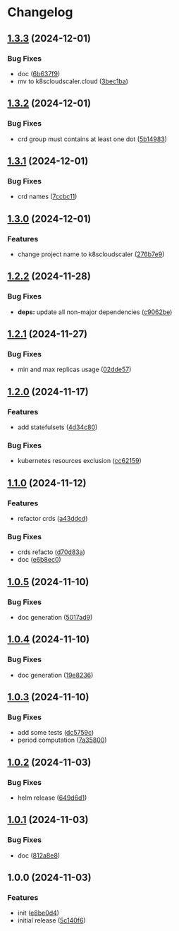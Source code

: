 # Changelog

## [1.3.3](https://github.com/k8scloudscaler/k8scloudscaler/compare/v1.3.2...v1.3.3) (2024-12-01)


### Bug Fixes

* doc ([6b637f9](https://github.com/k8scloudscaler/k8scloudscaler/commit/6b637f9e65807de9159294beb3e122ae1fe1e287))
* mv to k8scloudscaler.cloud ([3bec1ba](https://github.com/k8scloudscaler/k8scloudscaler/commit/3bec1ba0e35025b0a8987cbec0b6c0ba3e535b80))

## [1.3.2](https://github.com/k8scloudscaler/k8scloudscaler/compare/v1.3.1...v1.3.2) (2024-12-01)


### Bug Fixes

* crd group must contains at least one dot ([5b14983](https://github.com/k8scloudscaler/k8scloudscaler/commit/5b14983a17ec88c52bc98414dc5195ade95df2bc))

## [1.3.1](https://github.com/k8scloudscaler/k8scloudscaler/compare/v1.3.0...v1.3.1) (2024-12-01)


### Bug Fixes

* crd names ([7ccbc11](https://github.com/k8scloudscaler/k8scloudscaler/commit/7ccbc119516673c0c4371d7da369f16f4ff43453))

## [1.3.0](https://github.com/k8scloudscaler/k8scloudscaler/compare/v1.2.2...v1.3.0) (2024-12-01)


### Features

* change project name to k8scloudscaler ([276b7e9](https://github.com/k8scloudscaler/k8scloudscaler/commit/276b7e9646f7abc07dc060d761141e67f135d150))

## [1.2.2](https://github.com/k8scloudscaler/k8scloudscaler/compare/v1.2.1...v1.2.2) (2024-11-28)


### Bug Fixes

* **deps:** update all non-major dependencies ([c9062be](https://github.com/k8scloudscaler/k8scloudscaler/commit/c9062beb74fdf20e8c36a466b997cfcbfc6dcdff))

## [1.2.1](https://github.com/k8scloudscaler/k8scloudscaler/compare/v1.2.0...v1.2.1) (2024-11-27)


### Bug Fixes

* min and max replicas usage ([02dde57](https://github.com/k8scloudscaler/k8scloudscaler/commit/02dde5755cef6f69145cd6459807899a98c89e11))

## [1.2.0](https://github.com/k8scloudscaler/k8scloudscaler/compare/v1.1.0...v1.2.0) (2024-11-17)


### Features

* add statefulsets ([4d34c80](https://github.com/k8scloudscaler/k8scloudscaler/commit/4d34c8032f7caa930141466cad61939e0c9b0fed))


### Bug Fixes

* kubernetes resources exclusion ([cc62159](https://github.com/k8scloudscaler/k8scloudscaler/commit/cc621590b6c81649daecf821ba50fa4d348021d2))

## [1.1.0](https://github.com/k8scloudscaler/k8scloudscaler/compare/v1.0.5...v1.1.0) (2024-11-12)


### Features

* refactor crds ([a43ddcd](https://github.com/k8scloudscaler/k8scloudscaler/commit/a43ddcd4c763751fa7adef43fd533e33075f715a))


### Bug Fixes

* crds refacto ([d70d83a](https://github.com/k8scloudscaler/k8scloudscaler/commit/d70d83a6c334a00ab01c46b721b98966677ca9cf))
* doc ([e6b8ec0](https://github.com/k8scloudscaler/k8scloudscaler/commit/e6b8ec017249a8e7f84d62b68cb24568cffe2c54))

## [1.0.5](https://github.com/k8scloudscaler/k8scloudscaler/compare/v1.0.4...v1.0.5) (2024-11-10)


### Bug Fixes

* doc generation ([5017ad9](https://github.com/k8scloudscaler/k8scloudscaler/commit/5017ad9985b28deeeccc07f9a17bce62c3d72a7e))

## [1.0.4](https://github.com/k8scloudscaler/k8scloudscaler/compare/v1.0.3...v1.0.4) (2024-11-10)


### Bug Fixes

* doc generation ([19e8236](https://github.com/k8scloudscaler/k8scloudscaler/commit/19e8236ae5beb72e974646e25ccd36be7eb68538))

## [1.0.3](https://github.com/k8scloudscaler/k8scloudscaler/compare/v1.0.2...v1.0.3) (2024-11-10)


### Bug Fixes

* add some tests ([dc5759c](https://github.com/k8scloudscaler/k8scloudscaler/commit/dc5759c5de67a270461b4be07742fd6f3147081f))
* period computation ([7a35800](https://github.com/k8scloudscaler/k8scloudscaler/commit/7a358004e812de08163e18a109276bad9a992948))

## [1.0.2](https://github.com/k8scloudscaler/k8scloudscaler/compare/v1.0.1...v1.0.2) (2024-11-03)


### Bug Fixes

* helm release ([649d6d1](https://github.com/k8scloudscaler/k8scloudscaler/commit/649d6d19a24c97258aa277b1a940d6de49402e89))

## [1.0.1](https://github.com/k8scloudscaler/k8scloudscaler/compare/v1.0.0...v1.0.1) (2024-11-03)


### Bug Fixes

* doc ([812a8e8](https://github.com/k8scloudscaler/k8scloudscaler/commit/812a8e85ba32ed9137d7eca84f47bb7846067000))

## 1.0.0 (2024-11-03)


### Features

* init ([e8be0d4](https://github.com/k8scloudscaler/k8scloudscaler/commit/e8be0d4f0a343363081908bf2a4e694d463ef676))
* initial release ([5c140f6](https://github.com/k8scloudscaler/k8scloudscaler/commit/5c140f6a864bd522f0be09b088c027270433a134))
